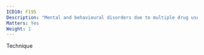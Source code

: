 ```yaml
---
ICD10: F195
Description: "Mental and behavioural disorders due to multiple drug use and use of other psychoactive substances: Psychotic disorder"
Matters: Yes
Weight: 1
---
```

Technique
